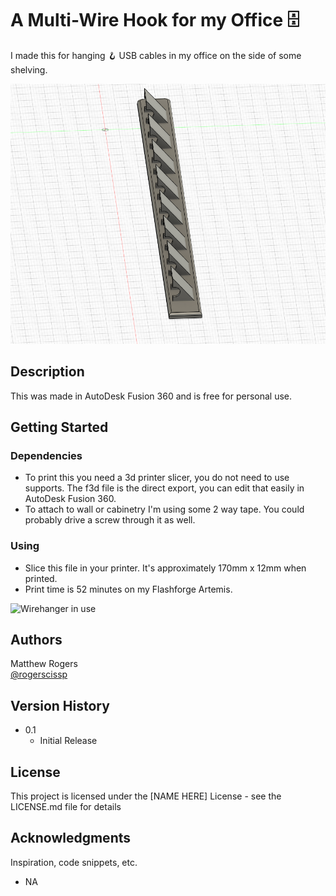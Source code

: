 # A Multi-Wire Hook for my Office 🗄️

I made this for hanging 🪝 USB cables  in my office on the side of some shelving. 

![](WireHanger.png)

## Description

This was made in AutoDesk Fusion 360 and is free for personal use.

## Getting Started

### Dependencies

* To print this you need a 3d printer slicer, you do not need to use supports.  The f3d file is the direct export, you can edit that easily in AutoDesk Fusion 360.
* To attach to wall or cabinetry I'm using some 2 way tape.  You could probably drive a screw through it as well.

### Using

* Slice this file in your printer. It's approximately 170mm x 12mm when printed.
* Print time is 52 minutes on my Flashforge Artemis. 

![Wirehanger in use](WireHanger-in-use.png)



## Authors


Matthew Rogers  
[@rogerscissp](https://twitter.com/rogerscissp)

## Version History


* 0.1
    * Initial Release

## License

This project is licensed under the [NAME HERE] License - see the LICENSE.md file for details

## Acknowledgments

Inspiration, code snippets, etc.
* NA
